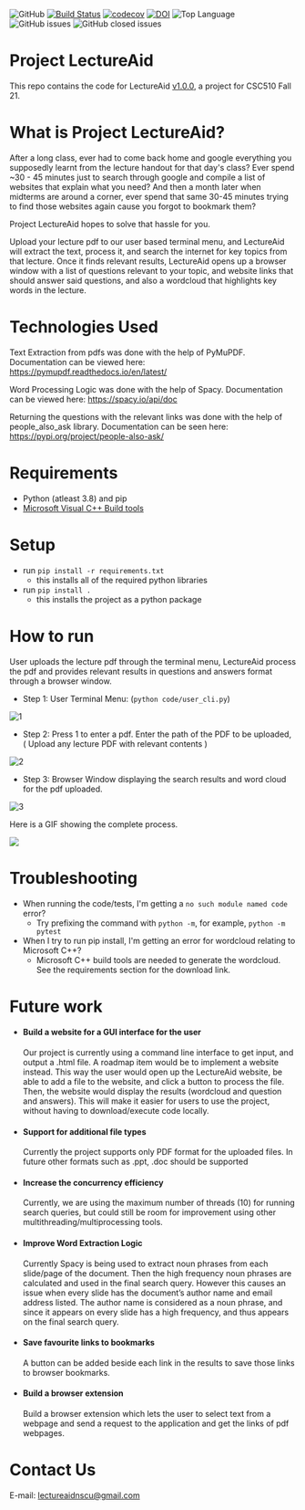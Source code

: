 ![GitHub](https://img.shields.io/github/license/mtkumar123/CSC510_Project_LectureAid)
[![Build Status](https://app.travis-ci.com/mtkumar123/CSC510_Project_LectureAid.svg?branch=main)](https://app.travis-ci.com/mtkumar123/CSC510_Project_LectureAid)
[![codecov](https://codecov.io/gh/mtkumar123/CSC510_Project_LectureAid/branch/main/graph/badge.svg?token=EEGIC8T7QM)](https://codecov.io/gh/mtkumar123/CSC510_Project_LectureAid)
[![DOI](https://zenodo.org/badge/DOI/10.5281/zenodo.5528349.svg)](https://doi.org/10.5281/zenodo.5528349)
![Top Language](https://img.shields.io/github/languages/top/mtkumar123/CSC510_Project_LectureAid)
![GitHub issues](https://img.shields.io/github/issues-raw/mtkumar123/CSC510_Project_LectureAid)
![GitHub closed issues](https://img.shields.io/github/issues-closed-raw/mtkumar123/CSC510_Project_LectureAid)
<!-- ![GitHub forks](https://img.shields.io/github/forks/mtkumar123/CSC510_Project_LectureAid?style=social)
 -->
# Project LectureAid

This repo contains the code for LectureAid [v1.0.0](https://github.com/mtkumar123/CSC510_Project_LectureAid/releases/tag/v1.0.0), a project for CSC510 Fall 21. 

# What is Project LectureAid?

After a long class, ever had to come back home and google everything you supposedly learnt from the lecture handout for that day's class? Ever spend ~30 - 45 minutes just to search through google and compile a list of websites that explain what you need? And then a month later when midterms are around a corner, ever spend that same 30-45 minutes trying to find those websites again cause you forgot to bookmark them? 

Project LectureAid hopes to solve that hassle for you. 

Upload your lecture pdf to our user based terminal menu, and LectureAid will extract the text, process it, and search the internet for key topics from that lecture. Once it finds relevant results, LectureAid opens up a browser window with a list of questions relevant to your topic, and website links that should answer said questions, and also a wordcloud that highlights key words in the lecture. 

# Technologies Used

Text Extraction from pdfs was done with the help of PyMuPDF. Documentation can be viewed here:
https://pymupdf.readthedocs.io/en/latest/

Word Processing Logic was done with the help of Spacy. Documentation can be viewed here:
https://spacy.io/api/doc

Returning the questions with the relevant links was done with the help of people_also_ask library. Documentation can be seen here:
https://pypi.org/project/people-also-ask/

# Requirements
- Python (atleast 3.8) and pip
- [Microsoft Visual C++ Build tools](https://visualstudio.microsoft.com/visual-cpp-build-tools/)

# Setup

- run `pip install -r requirements.txt`
  - this installs all of the required python libraries
- run `pip install .`
  - this installs the project as a python package

# How to run


User uploads the lecture pdf through the terminal menu, LectureAid process the pdf and provides relevant results in questions and answers format through a browser window.

- Step 1: User Terminal Menu: (`python code/user_cli.py`)

![1](https://user-images.githubusercontent.com/89501363/135198847-bf568a48-fa0b-4bfc-9e83-1b793b07d800.PNG)

- Step 2: Press 1 to enter a pdf. Enter the path of the PDF to be uploaded, ( Upload any lecture PDF with relevant contents )

![2](https://user-images.githubusercontent.com/89501363/135198927-2fb98b67-4de8-460f-9f25-100d65dfa310.PNG)

- Step 3: Browser Window displaying the search results and word cloud for the pdf uploaded.

![3](https://user-images.githubusercontent.com/89501363/135200016-e0214363-772d-4e6e-918e-bada1fcdfed3.PNG)

Here is a GIF showing the complete process. 

![](tutorial.gif)

# Troubleshooting
- When running the code/tests, I'm getting a `no such module named code` error?
  - Try prefixing the command with `python -m`, for example, `python -m pytest`
- When I try to run pip install, I'm getting an error for wordcloud relating to Microsoft C++?
  - Microsoft C++ build tools are needed to generate the wordcloud. See the requirements section for the download link.

# Future work
- #### Build a website for a GUI interface for the user
  Our project is currently using a command line interface to get input, and output a .html file. A roadmap item would be to implement a website   instead. This way the user would open up the LectureAid website, be able to add a file to the website, and click a button to process the file. Then, the website would display the results (wordcloud and question and answers). This will make it easier for users to use the project, without having to download/execute code locally.
  
- #### Support for additional file types
  Currently the project supports only PDF format for the uploaded files. In future other formats such as .ppt, .doc should be supported
 
- #### Increase the concurrency efficiency
  Currently, we are using the maximum number of threads (10) for running search queries, but could still be room for improvement using other multithreading/multiprocessing tools.
  
- #### Improve Word Extraction Logic
  Currently Spacy is being used to extract noun phrases from each slide/page of the document. Then the high frequency noun phrases are calculated and used in the final search query. However this causes an issue when every slide has the document’s author name and email address listed. The author name is considered as a noun phrase, and since it appears on every slide has a high frequency, and thus appears on the final search query.

- #### Save favourite links to bookmarks
  A button can be added beside each link in the results to save those links to browser bookmarks.
  
- #### Build a browser extension
  Build a browser extension which lets the user to select text from a webpage and send a request to the application and get the links of pdf webpages.

# Contact Us
   E-mail: lectureaidnscu@gmail.com
